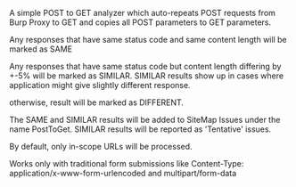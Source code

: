 A simple POST to GET analyzer which auto-repeats POST requests from Burp Proxy to GET and copies all POST parameters to GET parameters.

Any responses that have same status code and same content length will be marked as SAME 

Any responses that have same status code but content length differing by +-5% will be marked as SIMILAR.
SIMILAR results show up in cases where application might give slightly different response. 

otherwise, result will be marked as DIFFERENT.

The SAME and SIMILAR results will be added to SiteMap Issues under the name PostToGet. 
SIMILAR results will be reported as 'Tentative' issues.

By default, only in-scope URLs will be processed.

Works only with traditional form submissions like Content-Type: application/x-www-form-urlencoded and multipart/form-data
